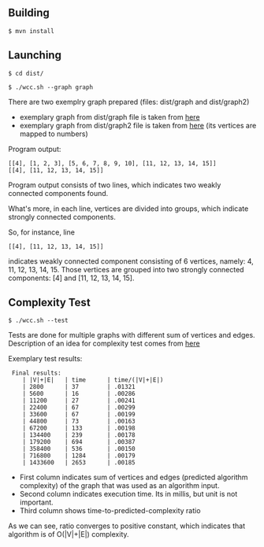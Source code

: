 ## Building

`$ mvn install`

## Launching

`$ cd dist/`

`$ ./wcc.sh --graph graph`

There are two exemplry graph prepared (files: dist/graph and dist/graph2)

* exemplary graph from dist/graph file is taken from [here](https://www.greatandlittle.com/studios/public/blowup-images/Dart/.directed_graph_sccs_m.jpg)
* exemplary graph from dist/graph2 file is taken from [here](http://phrogz.net/images/netmind/traversingdirectedgraph/samplegraph.gif) (its vertices are mapped to numbers)

Program output:
```
[[4], [1, 2, 3], [5, 6, 7, 8, 9, 10], [11, 12, 13, 14, 15]]
[[4], [11, 12, 13, 14, 15]]
```
Program output consists of two lines, which indicates two weakly connected components found.

What's more, in each line, vertices are divided into groups, which indicate strongly connected components.

So, for instance, line
```
[[4], [11, 12, 13, 14, 15]]
```
indicates weakly connected component consisting of 6 vertices, namely: 4, 11, 12, 13, 14, 15.
Those vertices are grouped into two strongly connected components: [4] and [11, 12, 13, 14, 15].

## Complexity Test

`$ ./wcc.sh --test`

Tests are done for multiple graphs with different sum of vertices and edges. Description of an idea for complexity test comes from [here](http://stackoverflow.com/a/3983413)

Exemplary test results:
```
 Final results:
	| |V|+|E|   | time      | time/(|V|+|E|)
	| 2800      | 37        | .01321
	| 5600      | 16        | .00286
	| 11200     | 27        | .00241
	| 22400     | 67        | .00299
	| 33600     | 67        | .00199
	| 44800     | 73        | .00163
	| 67200     | 133       | .00198
	| 134400    | 239       | .00178
	| 179200    | 694       | .00387
	| 358400    | 536       | .00150
	| 716800    | 1284      | .00179
	| 1433600   | 2653      | .00185
```
* First column indicates sum of vertices and edges (predicted algorithm complexity) of the graph that was used as an algorithm input.
* Second column indicates execution time. Its in millis, but unit is not important.
* Third column shows time-to-predicted-complexity ratio

As we can see, ratio converges to positive constant, which indicates that algorithm is of O(|V|+|E|) complexity.
